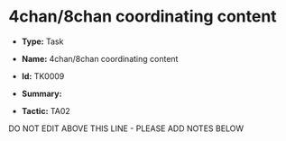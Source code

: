 # 4chan/8chan coordinating content

* **Type:** Task

* **Name:** 4chan/8chan coordinating content

* **Id:** TK0009

* **Summary:** 

* **Tactic:** TA02

DO NOT EDIT ABOVE THIS LINE - PLEASE ADD NOTES BELOW